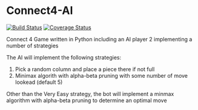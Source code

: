 Connect4-AI
===========
[![Build Status](https://travis-ci.org/MasterOdin/Connect4-AI.svg?branch=master)](https://travis-ci.org/MasterOdin/Connect4-AI) [![Coverage Status](https://coveralls.io/repos/MasterOdin/Connect4-AI/badge.png?branch=master)](https://coveralls.io/r/MasterOdin/Connect4-AI?branch=master)


Connect 4 Game written in Python including an AI player 2 implementing a number of strategies

The AI will implement the following strategies:
1. Pick a random column and place a piece there if not full
2. Minimax algorith with alpha-beta pruning with some number of move lookead (default 5)

Other than the Very Easy strategy, the bot will implement a minmax algorithm with alpha-beta pruning to determine an
optimal move
